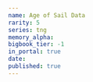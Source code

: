 ```yaml
---
name: Age of Sail Data
rarity: 5
series: tng
memory_alpha:
bigbook_tier: -1
in_portal: true
date:
published: true
---
```



